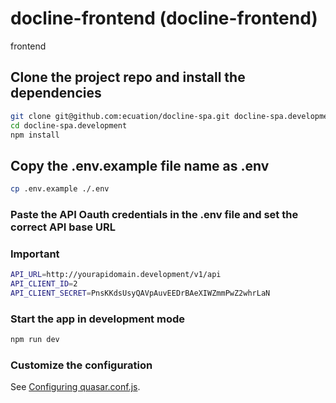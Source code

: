 # docline-frontend (docline-frontend)

frontend

## Clone the project repo and install the dependencies
```bash
git clone git@github.com:ecuation/docline-spa.git docline-spa.development
cd docline-spa.development
npm install
```

## Copy the .env.example file name as .env
```bash
cp .env.example ./.env
```

###  Paste the API Oauth credentials in the .env file and set the correct API base URL
### Important
```bash
API_URL=http://yourapidomain.development/v1/api
API_CLIENT_ID=2
API_CLIENT_SECRET=PnsKKdsUsyQAVpAuvEEDrBAeXIWZmmPwZ2whrLaN
```


### Start the app in development mode
```bash
npm run dev
```

### Customize the configuration
See [Configuring quasar.conf.js](https://quasar.dev/quasar-cli/quasar-conf-js).
